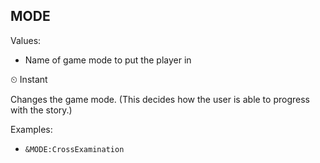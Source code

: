 ## MODE
Values: 
  - Name of game mode to put the player in

⏲ Instant

Changes the game mode. (This decides how the user is able to progress with the story.)

Examples: 
  - `&MODE:CrossExamination`